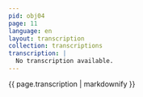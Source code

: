 ```yaml
---
pid: obj04
page: 11
language: en
layout: transcription
collection: transcriptions
transcription: |
  No transcription available.
---
```


{{ page.transcription | markdownify }}

